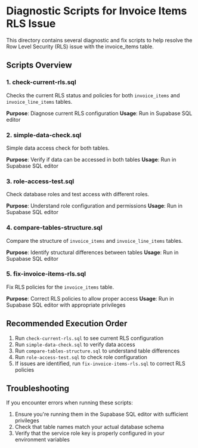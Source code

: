 # Diagnostic Scripts for Invoice Items RLS Issue

This directory contains several diagnostic and fix scripts to help resolve the Row Level Security (RLS) issue with the invoice_items table.

## Scripts Overview

### 1. check-current-rls.sql
Checks the current RLS status and policies for both `invoice_items` and `invoice_line_items` tables.

**Purpose**: Diagnose current RLS configuration
**Usage**: Run in Supabase SQL editor

### 2. simple-data-check.sql
Simple data access check for both tables.

**Purpose**: Verify if data can be accessed in both tables
**Usage**: Run in Supabase SQL editor

### 3. role-access-test.sql
Check database roles and test access with different roles.

**Purpose**: Understand role configuration and permissions
**Usage**: Run in Supabase SQL editor

### 4. compare-tables-structure.sql
Compare the structure of `invoice_items` and `invoice_line_items` tables.

**Purpose**: Identify structural differences between tables
**Usage**: Run in Supabase SQL editor

### 5. fix-invoice-items-rls.sql
Fix RLS policies for the `invoice_items` table.

**Purpose**: Correct RLS policies to allow proper access
**Usage**: Run in Supabase SQL editor with appropriate privileges

## Recommended Execution Order

1. Run `check-current-rls.sql` to see current RLS configuration
2. Run `simple-data-check.sql` to verify data access
3. Run `compare-tables-structure.sql` to understand table differences
4. Run `role-access-test.sql` to check role configuration
5. If issues are identified, run `fix-invoice-items-rls.sql` to correct RLS policies

## Troubleshooting

If you encounter errors when running these scripts:

1. Ensure you're running them in the Supabase SQL editor with sufficient privileges
2. Check that table names match your actual database schema
3. Verify that the service role key is properly configured in your environment variables